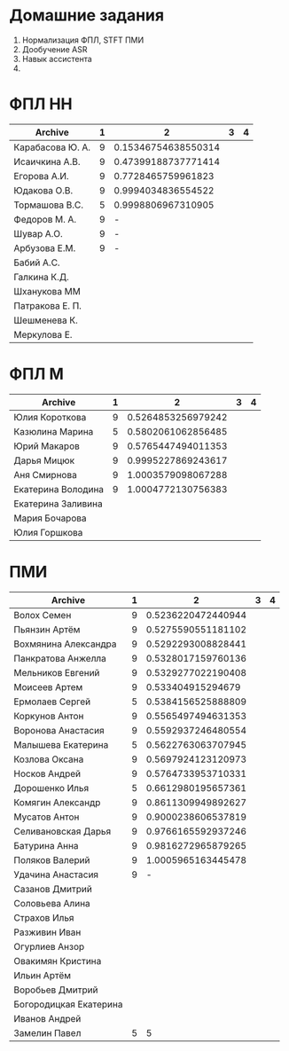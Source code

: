 # Домашние задания
1. Нормализация ФПЛ, STFT  ПМИ
2. Дообучение ASR
3. Навык ассистента 
4. 

# ФПЛ НН
| Archive          | 1       |  2       | 3       | 4      |
|-------------------|---------|----------|---------|--------|
|Карабасова Ю. А.   | 9 | 0.15346754638550314 | | |
|Исаичкина А.В.     | 9 | 0.47399188737771414 | | |
|Егорова А.И.       | 9 | 0.7728465759961823 | | |
|Юдакова О.В.       | 9 | 0.9994034836554522 | | |
|Тормашова В.С.     | 5 | 0.9998806967310905 | | |
|Федоров М. А.      | 9 | - | | |
|Шувар А.О.         | 9 | - | | |
|Арбузова Е.М.      | 9 | - | | |
|Бабий А.С. | | | | |
|Галкина К.Д. | | | | |
|Шханукова ММ | | | | |
|Патракова Е. П.  | | | | |
|Шешменева К. | | | | |
|Меркулова Е. | | | | |

# ФПЛ М
| Archive           | 1 |  2       | 3       | 4      |
|-------------------|---|----------|---------|--------|
|Юлия Короткова     | 9 | 0.5264853256979242 | | |
|Казюлина Марина    | 5 | 0.5802061062856485 | | |
|Юрий Макаров       | 9 | 0.5765447494011353 | | |
|Дарья Мицюк        | 9 | 0.9995227869243617 | | |
|Аня Смирнова       | 9 | 1.0003579098067288 | | |
|Екатерина Володина | 9 | 1.0004772130756383 | | |
|Екатерина Заливина |   |  | | |
|Мария Бочарова | | | | |
|Юлия Горшкова | | | | |

# ПМИ
| Archive           | 1 |  2       | 3       | 4      |
|-------------------|---|----------|---------|--------|
|Волох Семен        | 9 | 0.5236220472440944 | | |
|Пьянзин Артём      | 9 | 0.5275590551181102 | | |
|Вохмянина Александра | 9 | 0.5292293008828441 | | |
|Панкратова Анжелла | 9 | 0.5328017159760136 | | |
|Мельников Евгений  | 9 | 0.5329277022190408 | | |
|Моисеев Артем      | 9 | 0.533404915294679  | | |
|Ермолаев Сергей    | 5 | 0.5384156525888809 | | |
|Коркунов Антон     | 9 | 0.5565497494631353 | | |
|Воронова Анастасия | 9 | 0.5592937246480554 | | |
|Малышева Екатерина | 5 | 0.5622763063707945 | | |
|Козлова Оксана     | 9 | 0.5697924123120973 | | |
|Носков Андрей      | 9 | 0.5764733953710331 | | |
|Дорошенко Илья     | 5 | 0.6612980195657361 | | |
|Комягин Александр  | 9 | 0.8611309949892627 | | |
|Мусатов Антон      | 9 | 0.9000238606537819 | | |
|Селивановская Дарья| 9 | 0.9766165592937246 | | |
|Батурина Анна      | 9 | 0.9816272965879265 | | |
|Поляков Валерий    | 9 | 1.0005965163445478 | | |
|Удачина Анастасия  | 9 | - | | |
|Сазанов Дмитрий    | | | | |
|Соловьева Алина | | | | |
|Страхов Илья  | | | | |
|Разживин Иван | | | | |
|Огурлиев Анзор | | | | |
|Овакимян Кристина | | | | |
|Ильин Артём | | | | |
|Воробьев Дмитрий | | | | |
|Богородицкая Екатерина | | | | |
|Иванов Андрей  | | | | |
|Замелин Павел | 5 | 5 | | |
